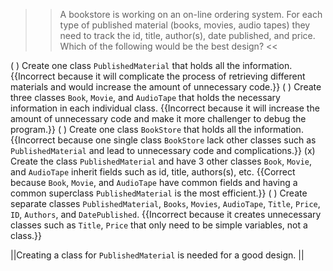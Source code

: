 >>A bookstore is working on an on-line ordering system. For each type of published material (books, movies, audio tapes) they need to track the id, title, author(s), date published, and price. Which of the following would be the best design? <<

( ) Create one class <code>PublishedMaterial</code> that holds all the information. {{Incorrect because it will complicate the process of retrieving different materials and would increase the amount of unnecessary code.}}
( ) Create three classes <code>Book</code>, <code>Movie</code>, and <code>AudioTape</code> that holds the necessary information in each individual class. {{Incorrect because it will increase the amount of unnecessary code and make it more challenger to debug the program.}}
( ) Create one class <code>BookStore</code> that holds all the information. {{Incorrect because one single class <code>BookStore</code> lack other classes such as <code>PublishedMaterial</code> and lead to unnecessary code and complications.}}
(x) Create the class <code>PublishedMaterial</code> and have 3 other classes <code>Book</code>, <code>Movie</code>, and <code>AudioTape</code> inherit fields such as id, title, authors(s), etc. {{Correct because <code>Book</code>, <code>Movie</code>, and <code>AudioTape</code> have common fields and having a common superclass <code>PublishedMaterial</code> is the most efficient.}}
( ) Create separate classes <code>PublishedMaterial</code>, <code>Books</code>, <code>Movies</code>, <code>AudioTape</code>, <code>Title</code>, <code>Price</code>, <code>ID</code>, <code>Authors</code>, and <code>DatePublished</code>. {{Incorrect because it creates unnecessary classes such as <code>Title</code>, <code>Price</code> that only need to be simple variables, not a class.}}

||Creating a class for <code>PublishedMaterial</code> is needed for a good design. ||
